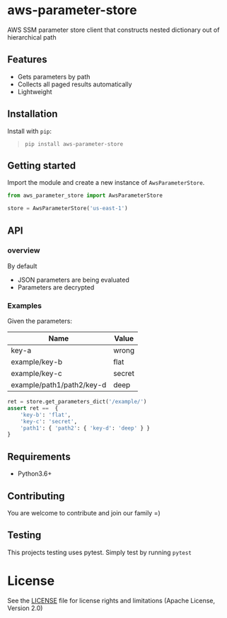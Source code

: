 # aws-parameter-store

AWS SSM parameter store client that constructs nested dictionary out of hierarchical path

## Features
- Gets parameters by path
- Collects all paged results automatically
- Lightweight

## Installation
Install with `pip`:

>  `pip install aws-parameter-store  `

## Getting started

Import the module and create a new instance of `AwsParameterStore`.

```python
from aws_parameter_store import AwsParameterStore

store = AwsParameterStore('us-east-1')
```
## API
### overview

By default
* JSON parameters are being evaluated
* Parameters are decrypted

### Examples


Given the parameters:

| Name  | Value |
| ------------- | ------------- |
| key-a | wrong |
| example/key-b | flat |
| example/key-c | secret |
| example/path1/path2/key-d | deep |
```py
ret = store.get_parameters_dict('/example/')
assert ret ==  {
    'key-b': 'flat',
    'key-c': 'secret',
    'path1': { 'path2': { 'key-d': 'deep' } }
}
```

## Requirements
* Python3.6+

## Contributing
You are welcome to contribute and join our family =)

## Testing
This projects testing uses pytest. Simply test by running `pytest`

# License



See the [LICENSE](https://github.com/Vonage/aws-parameter-store-py/blob/master/LICENSE.txt) file for license rights and limitations (Apache License, Version 2.0)